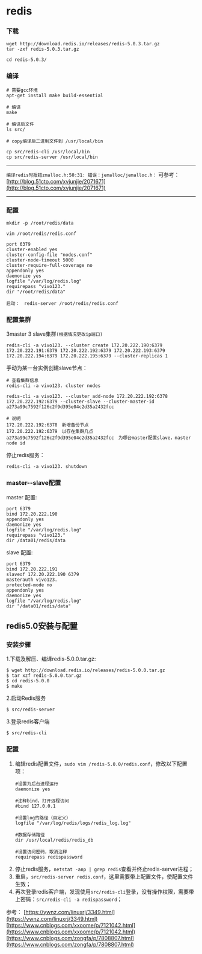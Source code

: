 # redis 

### 下载
```
wget http://download.redis.io/releases/redis-5.0.3.tar.gz
tar -zxf redis-5.0.3.tar.gz

cd redis-5.0.3/
```

### 编译
```
# 需要gcc环境
apt-get install make build-essential

# 编译
make

# 编译后文件
ls src/

# copy编译后二进制文件到 /usr/local/bin

cp src/redis-cli /usr/local/bin
cp src/redis-server /usr/local/bin
```
****
`编译redis时报错zmalloc.h:50:31: 错误：jemalloc/jemalloc.h：`
可参考：　[http://blog.51cto.com/xvjunjie/2071671](http://blog.51cto.com/xvjunjie/2071671)
****

### 配置
```
mkdir -p /root/redis/data
```

`vim /root/redis/redis.conf`
```
port 6379
cluster-enabled yes
cluster-config-file "nodes.conf"
cluster-node-timeout 5000
cluster-require-full-coverage no
appendonly yes
daemonize yes
logfile "/var/log/redis.log"
requirepass "vivo123."
dir "/root/redis/data"
```

`启动：　redis-server /root/redis/redis.conf`

### 配置集群
3master 3 slave集群`(根据情况更改ip端口)`
```
redis-cli -a vivo123. --cluster create 172.20.222.190:6379  172.20.222.191:6379 172.20.222.192:6379 172.20.222.193:6379 172.20.222.194:6379 172.20.222.195:6379 --cluster-replicas 1
```

手动为某一台实例创建slave节点：
```
# 查看集群信息
redis-cli -a vivo123. cluster nodes

redis-cli -a vivo123. --cluster add-node 172.20.222.192:6378 172.20.222.192:6379 --cluster-slave --cluster-master-id a273a99c7592f126c2f9d395e04c2d35a2432fcc

# 说明
172.20.222.192:6378　新增备份节点
172.20.222.192:6379　以存在集群几点
a273a99c7592f126c2f9d395e04c2d35a2432fcc　为哪台master配置slave，master node id
```

停止redis服务：
```
redis-cli -a vivo123. shutdown
```

### master--slave配置
master 配置:
```
port 6379
bind 172.20.222.190
appendonly yes
daemonize yes
logfile "/var/log/redis.log"
requirepass "vivo123."
dir /data01/redis/data
```


slave 配置:
```
port 6379
bind 172.20.222.191
slaveof 172.20.222.190 6379
masterauth vivo123.
protected-mode no
appendonly yes
daemonize yes
logfile "/var/log/redis.log"
dir "/data01/redis/data"
```


## redis5.0安装与配置
### 安装步骤
1.下载及解压、编译redis-5.0.0.tar.gz:
```
$ wget http://download.redis.io/releases/redis-5.0.0.tar.gz
$ tar xzf redis-5.0.0.tar.gz
$ cd redis-5.0.0
$ make
```
2.启动Redis服务
```
$ src/redis-server
```
3.登录redis客户端
```
$ src/redis-cli
```
### 配置
1. 编辑redis配置文件，`sudo vim /redis-5.0.0/redis.conf`，修改以下配置项：
	```
	#设置为后台进程运行
	daemonize yes

	#注释bind，打开远程访问
	#bind 127.0.0.1

	#设置log的路径（自定义）
	logfile "/var/log/redis/logs/redis_log.log"

	#数据存储路径
	dir /usr/local/redis/redis_db

	#设置访问密码，取消注释
	requirepass redispassword
	```
2. 停止redis服务，`netstat -anp | grep redis`查看并终止redis-server进程；
3. 重启，`src/redis-server redis.conf`，这里需要带上配置文件，使配置文件生效；
4. 再次登录redis客户端，发现使用`src/redis-cli`登录，没有操作权限，需要带上密码：`src/redis-cli -a redispassword`；

参考： [https://ywnz.com/linuxrj/3349.html](https://ywnz.com/linuxrj/3349.html)
[https://www.cnblogs.com/xxoome/p/7121042.html](https://www.cnblogs.com/xxoome/p/7121042.html)
[https://www.cnblogs.com/zongfa/p/7808807.html](https://www.cnblogs.com/zongfa/p/7808807.html)